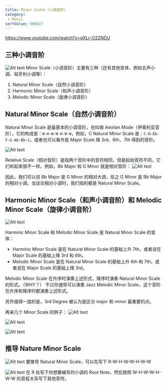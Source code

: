 ```yaml
---
title: Minor Scale（小调音阶）
category:
 - Music
sortValue: 900027
---
```


https://www.youtube.com/watch?v=qXLr-O2ZNDU

## 三种小调音阶

![Alt text](image.png)
Minor Scale（小调音阶）主要有三种（还有其他变体，例如五声小调、匈牙利小调等）：

1. Natural Minor Scale（自然小调音阶）
2. Harmonic Minor Scale（和声小调音阶）
3. Melodic Minor Scale（旋律小调音阶）

## Natural Minor Scale（自然小调音阶）

Natural Minor Scale 是最基本的小调音阶，也叫做 Aeolian Mode（伊奥利亚音阶），它的构成是：`W-H-W-W-H-W-W`，例如，C Natural Minor Scale 是：`C-D-Eb-F-G-Ab-Bb-C`。或者也可以看作是 Major Scale 降 3rd、6th、7th 得到的音阶。

![Alt text](image-8.png)

Relative Scale（相对音阶）是指两个音阶中的音符相同，但是起始音符不同，它们听起来很不一样。例如，Bb Major 和 G Minor 就是相对音阶：
![Alt text](image-1.png)

因此，我们可以说 Bb Major 是 G Minor 的相对大调，反之 G Minor 是 Bb Major 的相对小调。当谈论相对小调时，我们指的都是 Natural Minor Scale。

## Harmonic Minor Scale（和声小调音阶）和 Melodic Minor Scale（旋律小调音阶）

![Alt text](image-2.png)

Harminic Minor Scale 和 Melodic Minor Scale 是 Natural Minor Scale 的变体：

- Harminic Minor Scale 是在 Natural Minor Scale 的基础上升 7th，或者说在 Major Scale 的基础上降 3rd 和 6th。
- Melodic Minor Scale 是在 Natural Minor Scale 的基础上升 6th 和 7th，或者说在 Major Scale 的基础上降 3rd。

Melodic Minor Scale 在升序时演奏上述形式，降序时演奏 Natural Minor Scale 的形式。（WHY？）
不过你通常可以演奏 Jazz Melodic Minor Scale，这个音阶在升序和降序时都演奏上述形式。

另外值得一提的是，3rd Degree 被认为是区分 major 和 minor 最重要的点。

再来几个 Minor Scale 的例子：
![Alt text](image-3.png)

![Alt text](image-4.png)

![Alt text](image-5.png)

## 推导 Nature Minor Scale

![Alt text](image-6.png)
要推导 Natural Minor Scale，可以先写下 R-W-H-W-W-H-W-W

![Alt text](image-7.png)
在 R 处写下你想要编写的小调的 Root Note，然后按照 W-H-W-W-H-W-W 的音程关系写下其他音符。

